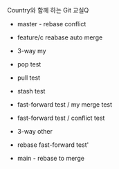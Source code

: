 Country와 함께 하는 Git 교실Q
- master - rebase conflict
- feature/c reabase auto merge

- 3-way my

- pop test
- pull test
- stash test


- fast-forward test / my merge test
- fast-forward test / conflict test
- 3-way other


- rebase fast-forward test'

- main - rebase to merge
